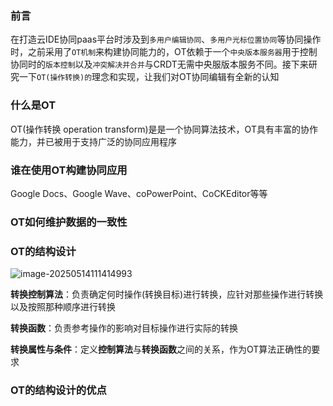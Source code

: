 ### 前言

在打造云IDE协同paas平台时涉及到`多用户编辑协同`、`多用户光标位置协同`等协同操作时，之前采用了`OT机制`来构建协同能力的，OT依赖于一个`中央版本服务器`用于控制协同时的`版本控制`以及`冲突解决并合并`与CRDT无需中央服版本服务不同。接下来研究一下`OT(操作转换)的`理念和实现，让我们对OT协同编辑有全新的认知



### 什么是OT

OT(操作转换 operation transform)是是一个协同算法技术，OT具有丰富的协作能力，并已被用于支持广泛的协同应用程序



### 谁在使用OT构建协同应用

Google Docs、Google Wave、coPowerPoint、CoCKEditor等等



### OT如何维护数据的一致性





### OT的结构设计

![image-20250514111414993](C:\Users\Administrator\AppData\Roaming\Typora\typora-user-images\image-20250514111414993.png)

**转换控制算法**：负责确定何时操作(转换目标)进行转换，应针对那些操作进行转换以及按照那种顺序进行转换

**转换函数**：负责参考操作的影响对目标操作进行实际的转换

**转换属性与条件**：定义**控制算法**与**转换函数**之间的关系，作为OT算法正确性的要求



### OT的结构设计的优点

